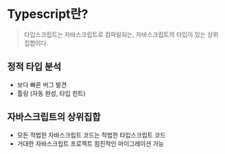 # Typescript란?

> 타입스크립트는 자바스크립트로 컴파일되는, 자바스크립트의 타입이 있는 상위집합이다.

## 정적 타입 분석

- 보다 빠른 버그 발견
- 툴링 (자동 완성, 타입 힌트)

## 자바스크립트의 상위집합

- 모든 적법한 자바스크립트 코드는 적법한 타입스크립트 코드
- 거대한 자바스크립트 프로젝트 점진적인 마이그레이션 가능
